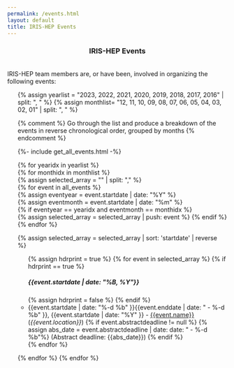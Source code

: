 ```yaml
---
permalink: /events.html
layout: default
title: IRIS-HEP Events
---
```

<center> 
<h3> IRIS-HEP Events</h3>
</center>

<br>
IRIS-HEP team members are, or have been, involved in organizing the following events:
<ul>
{% assign yearlist = "2023, 2022, 2021, 2020, 2019, 2018, 2017, 2016" | split: ", " %}
{% assign monthlist= "12, 11, 10, 09, 08, 07, 06, 05, 04, 03, 02, 01" | split: ", " %}

{% comment %}
Go through the list and produce a breakdown of the events in reverse 
chronological order, grouped by months
{% endcomment %}

{%- include get_all_events.html -%}


{% for yearidx in yearlist %}		
{% for monthidx in monthlist %}		
 {% assign selected_array = "" | split: "," %}		
 {% for event in all_events  %}		
   {% assign eventyear = event.startdate | date: "%Y" %}		
   {% assign eventmonth = event.startdate | date: "%m" %}		
   {% if eventyear == yearidx and eventmonth == monthidx %}		
      {% assign selected_array = selected_array | push: event %}
   {% endif %}		
 {% endfor %}		

  {% assign selected_array = selected_array | sort: 'startdate' | reverse %}

<ul>
{% assign hdrprint = true %}
{% for event in selected_array %}
  {% if hdrprint == true %}
    <br><h5>{{event.startdate | date: "%B, %Y"}}</h5>
    {% assign hdrprint = false %}
  {% endif %}
  <li>{{event.startdate | date: "%-d %b" }}{{event.enddate | date: " - %-d %b" }}, {{event.startdate | date: "%Y" }} - <a href="{{event.meetingurl}}">{{event.name}}</a> (<i>{{event.location}}</i>)
  {% if event.abstractdeadline != null %}
    {% assign abs_date = event.abstractdeadline | date: date: " - %-d %b"%}
    (Abstract deadline: {{abs_date}})
  {% endif %}
</li>
{% endfor %}
</ul>

{% endfor %}
{% endfor %}
<br>

